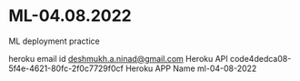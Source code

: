 # ML-04.08.2022
ML deployment practice

heroku email id deshmukh.a.ninad@gmail.com
Heroku  API code4dedca08-5f4e-4621-80fc-2f0c7729f0cf
Heroku APP Name  ml-04-08-2022
